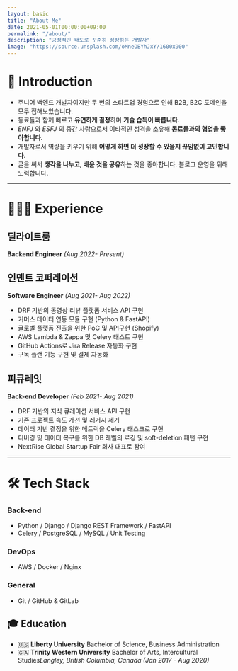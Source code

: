 ```yaml
---
layout: basic
title: "About Me"
date: 2021-05-01T00:00:00+09:00
permalink: "/about/"
description: "긍정적인 태도로 꾸준히 성장하는 개발자"
image: "https://source.unsplash.com/oMneOBYhJxY/1600x900"
---
```


# 👋 Introduction
- 주니어 백엔드 개발자이지만 두 번의 스타트업 경험으로 인해 B2B, B2C 도메인을 모두 접해보았습니다.
- 동료들과 함께 빠르고 **유연하게 결정**하며 **기술 습득이 빠릅니다**.
- *ENFJ* 와 *ESFJ* 의 중간 사람으로서 이타적인 성격을 소유해 **동료들과의 협업을 좋아합니다.**
- 개발자로서 역량을 키우기 위해 **어떻게 하면 더 성장할 수 있을지 끊임없이 고민합니다**.
- 글을 써서 **생각을 나누고, 배운 것을 공유**하는 것을 좋아합니다. 블로그 운영을 위해 노력합니다.

---
# 🧑🏻‍💻 Experience
## 딜라이트룸
**Backend Engineer** *(Aug 2022- Present)*

## 인덴트 코퍼레이션
**Software Engineer** *(Aug 2021- Aug 2022)*

- DRF 기반의 동영상 리뷰 플랫폼 서비스 API 구현
- 커머스 데이터 연동 모듈 구현 (Python & FastAPI)
- 글로벌 플랫폼 진출을 위한 PoC 및 API구현 (Shopify)
- AWS Lambda & Zappa 및 Celery 태스트 구현
- GitHub Actions로 Jira Release 자동화 구현
- 구독 플랜 기능 구현 및 결제 자동화

## 피큐레잇
**Back-end Developer** *(Feb 2021- Aug 2021)*

- DRF 기반의 지식 큐레이션 서비스 API 구현
- 기존 프로젝트 속도 개선 및 레거시 제거
- 데이터 기반 결정을 위한 메트릭을 Celery 태스크로 구현
- 디버깅 및 데이터 복구를 위한 DB 레벨의 로깅 및 soft-deletion 패턴 구현
- NextRise Global Startup Fair 회사 대표로 참여

---
# 🛠 Tech Stack
### Back-end

- Python / Django / Django REST Framework / FastAPI
- Celery / PostgreSQL / MySQL / Unit Testing

### DevOps
- AWS / Docker / Nginx

### General
- Git / GitHub & GitLab

## 🎓 Education
- 🇺🇸 **Liberty University** 
  Bachelor of Science, Business Administration
- 🇨🇦 **Trinity Western University** 
  Bachelor of Arts, Intercultural Studies*Langley, British Columbia, Canada (Jan 2017 - Aug 2020)*
